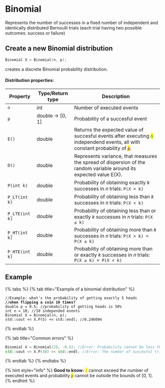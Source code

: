 # Binomial

Represents the number of successes in a fixed number of independent and identically distributed Bernoulli trials (each trial having two possible outcomes: success or failure)

## Create a new Binomial distribution

```cpp
Binomial X = Binomial(n, p); 
```

creates a discrete Binomial probability distribution.&#x20;

#### Distribution properties:

<table data-full-width="true"><thead><tr><th>Property</th><th>Type/Return type</th><th>Description</th></tr></thead><tbody><tr><td><code>n</code></td><td>int</td><td>Number of executed events</td></tr><tr><td><code>p</code></td><td>double -> [0, 1]</td><td>Probability of a succesful event</td></tr><tr><td><code>E()</code></td><td>double</td><td>Returns the expected value of succesful events after executing <em><mark style="color:green;"><code>n</code></mark></em> independend events, all with constant probability of <em><mark style="color:purple;"><code>p</code></mark></em>.</td></tr><tr><td><code>D()</code></td><td>double</td><td>Represents variance, that measures the spread of dispersion of the random variable around its expected value E(X).</td></tr><tr><td><code>P(int k)</code></td><td>double</td><td>Probability of obtaining exactly 𝑘 successes in 𝑛 trials: <code>P(X = k)</code></td></tr><tr><td><code>P_LT(int k)</code></td><td>double</td><td>Probability of obtaining less than 𝑘 successes in 𝑛 trials: <code>P(X &#x3C; k)</code></td></tr><tr><td><code>P_LTE(int k)</code></td><td>double</td><td>Probability of obtaining less than or exactly 𝑘 successes in 𝑛 trials: <code>P(X ≤ k)</code></td></tr><tr><td><code>P_HT(int k)</code></td><td>double</td><td>Probability of obtaining more than 𝑘 successes in 𝑛 trials: <code>P(X > k) = P(X ≤ k)</code></td></tr><tr><td><code>P_HTE(int k)</code></td><td>double</td><td>Probability of obtaining more than or exactly 𝑘 successes in 𝑛 trials: <code>P(X ≥ k) = P(X &#x3C; k)</code></td></tr></tbody></table>

## Example

{% tabs %}
{% tab title="Example of a binomial distribution" %}
<pre class="language-cpp"><code class="lang-cpp">//Example: what's the probability of getting exactly 5 heads 
<strong>//when flipping a coin 10 times?
</strong>double p = 0.5; //probability of getting heads is 50%
int n = 10; //10 independed events
Binomial X = Binomial(n, p);
std::cout &#x3C;&#x3C; X.P(5) &#x3C;&#x3C; std::endl; //0.246094
</code></pre>
{% endtab %}

{% tab title="Common errors" %}
```cpp
Binomial X = Binomial(25, -0.5); //Error: Probability cannot be less than 0 or more than 1.
std::cout << X.P(30) << std::endl; //Error: The number of succesful trials cannot exceed the number of all trials or be less than 0.  
```
{% endtab %}
{% endtabs %}

{% hint style="info" %}
**Good to know:** _<mark style="color:orange;">`k`</mark>_ cannot exceed the number of executed events and probability _<mark style="color:purple;">`p`</mark>_ cannot be outside the bounds of \[0, 1].
{% endhint %}
